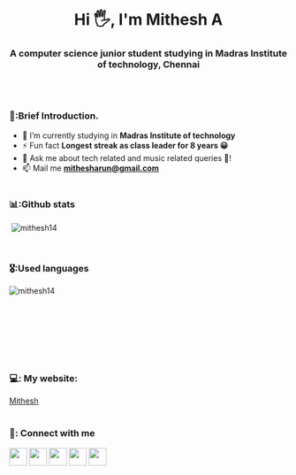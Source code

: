 <h1 align="center">Hi 🖐, I'm Mithesh A</h1>
<h3 align="center">A computer science junior student studying in Madras Institute of technology, Chennai</h3><br><br>


### 📝:Brief Introduction.
- 🔭 I’m currently studying in **Madras Institute of technology**
- ⚡ Fun fact **Longest streak as class leader for 8 years 😀**
- 💬 Ask me about tech related and music related queries 🤩!
- 📫 Mail me **mithesharun@gmail.com**<br><br>


### 📊:Github stats
<p>&nbsp;<img align="center" src="https://github-readme-stats.vercel.app/api?username=mithesh14&show_icons=true&locale=en" alt="mithesh14" /></p><br>


### 🎖️:Used languages
<p><img align="left" src="https://github-readme-stats.vercel.app/api/top-langs?username=mithesh14&show_icons=true&locale=en&layout=compact" alt="mithesh14" />&nbsp;&nbsp;&nbsp;</p><br><br><br><br><br><br>



### 💻: My website:
 <a href="https://mithesh14.netlify.app/">Mithesh</a>
 <br><br>
 


### 🤟: Connect with me
[<img width=32 height=32 src="https://simpleicons.org/icons/instagram.svg">](https://www.instagram.com/mithesh_14)
[<img width=32 height=32 src="https://simpleicons.org/icons/linkedin.svg">](https://www.linkedin.com/in/Mithesh14)
[<img width=32 height=32 src="https://simpleicons.org/icons/github.svg">](https://www.github.com/mithesh14)
[<img width=32 height=32 src="https://simpleicons.org/icons/hackerrank.svg">](https://www.hackerrank.com/mithesharun)
[<img width=32 height=32 src="https://simpleicons.org/icons/codechef.svg">](https://www.hackerrank.com/mithesharun)


